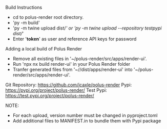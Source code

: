 Build Instructions
- cd to polus-render root directory.
- 'py -m build'
- 'py -m twine upload  dist/*' or 'py -m twine upload --repository testpypi dist/*'
- Enter '__token__' as user and reference API keys for password

Adding a local build of Polus Render
- Remove all existing files in '~/polus-render/src/apps/render-ui'. 
- Run 'npx nx build render-ui' in your Polus Render folder
- Tranfer generated files from '~/<Polus Render Folder>/dist/apps/render-ui' into '~/polus-render/src/apps/render-ui'. 

Git Repository: https://github.com/jcaxle/polus-render
Pypi: https://pypi.org/project/polus-render/
Test Pypi: https://test.pypi.org/project/polus-render/

NOTE:
- For each upload, version number must be changed in pyproject.toml
- Add additional files to MANIFEST.in to bundle them with Pypi package